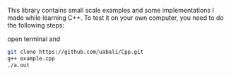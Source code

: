 This library contains small scale examples and some implementations I made while learning C++.
To test it on your own computer, you need to do the following steps: 

open terminal and

```bash
git clone https://github.com/uabali/Cpp.git
g++ example.cpp
./a.out
